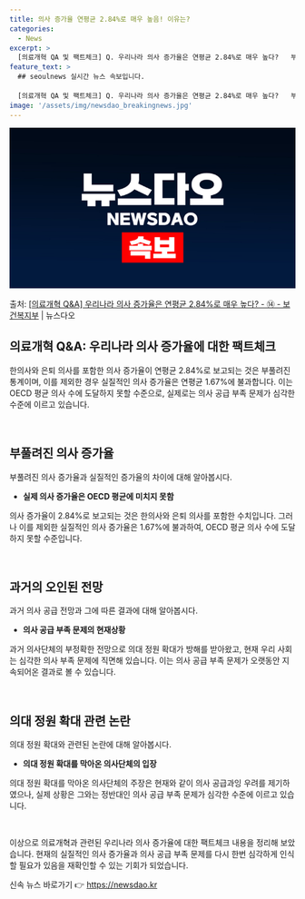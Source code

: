 ```yaml
---
title: 의사 증가율 연평균 2.84%로 매우 높음! 이유는?
categories:
  - News
excerpt: >
  [의료개혁 QA 및 팩트체크] Q. 우리나라 의사 증가율은 연평균 2.84%로 매우 높다?   부풀려진 통계…
feature_text: >
  ## seoulnews 실시간 뉴스 속보입니다.

  [의료개혁 QA 및 팩트체크] Q. 우리나라 의사 증가율은 연평균 2.84%로 매우 높다?   부풀려진 통계…
image: '/assets/img/newsdao_breakingnews.jpg'
---
```


![뉴스다오 속보](/assets/img/newsdao_breakingnews.jpg)

<p>출처: <a href="https://newsdao.kr/3448" rel="dofollow">[의료개혁 Q&A] 우리나라 의사 증가율은 연평균 2.84%로 매우 높다? - ⑭ - 보건복지부</a> | 뉴스다오</p>

<h2 data-ke-size="size26">의료개혁 Q&A: 우리나라 의사 증가율에 대한 팩트체크</h2>

한의사와 은퇴 의사를 포함한 의사 증가율이 연평균 2.84%로 보고되는 것은 부풀려진 통계이며, 이를 제외한 경우 실질적인 의사 증가율은 연평균 1.67%에 불과합니다. 이는 OECD 평균 의사 수에 도달하지 못할 수준으로, 실제로는 의사 공급 부족 문제가 심각한 수준에 이르고 있습니다.

<p data-ke-size="size16">&nbsp;</p>

<h2 data-ke-size="size24">부풀려진 의사 증가율</h2>
부풀려진 의사 증가율과 실질적인 증가율의 차이에 대해 알아봅시다.

<ul>
<li><b>실제 의사 증가율은 OECD 평균에 미치지 못함</b></li>
</ul>

의사 증가율이 2.84%로 보고되는 것은 한의사와 은퇴 의사를 포함한 수치입니다. 그러나 이를 제외한 실질적인 의사 증가율은 1.67%에 불과하여, OECD 평균 의사 수에 도달하지 못할 수준입니다.

<p data-ke-size="size16">&nbsp;</p>

<h2 data-ke-size="size24">과거의 오인된 전망</h2>
과거 의사 공급 전망과 그에 따른 결과에 대해 알아봅시다.

<ul>
<li><b>의사 공급 부족 문제의 현재상황</b></li>
</ul>

과거 의사단체의 부정확한 전망으로 의대 정원 확대가 방해를 받아왔고, 현재 우리 사회는 심각한 의사 부족 문제에 직면해 있습니다. 이는 의사 공급 부족 문제가 오랫동안 지속되어온 결과로 볼 수 있습니다.

<p data-ke-size="size16">&nbsp;</p>

<h2 data-ke-size="size24">의대 정원 확대 관련 논란</h2>
의대 정원 확대와 관련된 논란에 대해 알아봅시다.

<ul>
<li><b>의대 정원 확대를 막아온 의사단체의 입장</b></li>
</ul>

의대 정원 확대를 막아온 의사단체의 주장은 현재와 같이 의사 공급과잉 우려를 제기하였으나, 실제 상황은 그와는 정반대인 의사 공급 부족 문제가 심각한 수준에 이르고 있습니다.

<p data-ke-size="size16">&nbsp;</p>

이상으로 의료개혁과 관련된 우리나라 의사 증가율에 대한 팩트체크 내용을 정리해 보았습니다. 현재의 실질적인 의사 증가율과 의사 공급 부족 문제를 다시 한번 심각하게 인식할 필요가 있음을 재확인할 수 있는 기회가 되었습니다. 

신속 뉴스 바로가기 👉 <a href="https://newsdao.kr" rel="dofollow">https://newsdao.kr</a>


